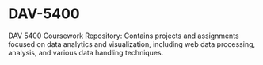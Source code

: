 # DAV-5400
DAV 5400 Coursework Repository: Contains projects and assignments focused on data analytics and visualization, including web data processing, analysis, and various data handling techniques.
